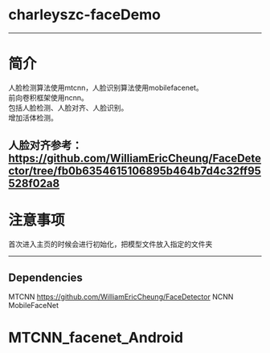 # charleyszc-faceDemo

---
# 简介
人脸检测算法使用mtcnn，人脸识别算法使用mobilefacenet。<br>
前向卷积框架使用ncnn。<br>
包括人脸检测、人脸对齐、人脸识别。<br>
增加活体检测。<br>

人脸对齐参考：https://github.com/WilliamEricCheung/FaceDetector/tree/fb0b6354615106895b464b7d4c32ff95528f02a8
---
# 注意事项
首次进入主页的时候会进行初始化，把模型文件放入指定的文件夹

---

Dependencies
---
MTCNN
https://github.com/WilliamEricCheung/FaceDetector
NCNN
MobileFaceNet

# MTCNN_facenet_Android
